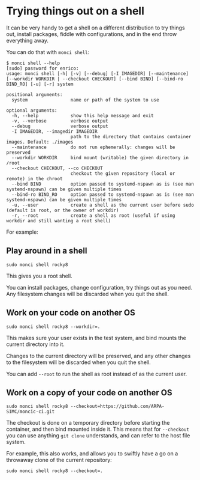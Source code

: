 # Trying things out on a shell

It can be very handy to get a shell on a different distribution to try things
out, install packages, fiddle with configurations, and in the end throw
everything away.

You can do that with `monci shell`:

```
$ monci shell --help
[sudo] password for enrico: 
usage: monci shell [-h] [-v] [--debug] [-I IMAGEDIR] [--maintenance] [--workdir WORKDIR | --checkout CHECKOUT] [--bind BIND] [--bind-ro BIND_RO] [-u] [-r] system

positional arguments:
  system                name or path of the system to use

optional arguments:
  -h, --help            show this help message and exit
  -v, --verbose         verbose output
  --debug               verbose output
  -I IMAGEDIR, --imagedir IMAGEDIR
                        path to the directory that contains container images. Default: ./images
  --maintenance         do not run ephemerally: changes will be preserved
  --workdir WORKDIR     bind mount (writable) the given directory in /root
  --checkout CHECKOUT, --co CHECKOUT
                        checkout the given repository (local or remote) in the chroot
  --bind BIND           option passed to systemd-nspawn as is (see man systemd-nspawn) can be given multiple times
  --bind-ro BIND_RO     option passed to systemd-nspawn as is (see man systemd-nspawn) can be given multiple times
  -u, --user            create a shell as the current user before sudo (default is root, or the owner of workdir)
  -r, --root            create a shell as root (useful if using workdir and still wanting a root shell)
```

For example:

## Play around in a shell

```
sudo monci shell rocky8
```

This gives you a root shell.

You can install packages, change configuration, try things out as you need. Any
filesystem changes will be discarded when you quit the shell.


## Work on your code on another OS

```
sudo monci shell rocky8 --workdir=.
```

This makes sure your user exists in the test system, and bind mounts the
current directory into it.

Changes to the current directory will be preserved, and any other changes to
the filesystem will be discarded when you quit the shell.

You can add `--root` to run the shell as root instead of as the current user.


## Work on a copy of your code on another OS

```
sudo monci shell rocky8 --checkout=https://github.com/ARPA-SIMC/moncic-ci.git
```

The checkout is done on a temporary directory before starting the container,
and then bind mounted inside it. This means that for `--checkout` you can use
anything `git clone` understands, and can refer to the host file system.

For example, this also works, and allows you to swiftly have a go on a
throwaway clone of the current repository:

```
sudo monci shell rocky8 --checkout=.
```
